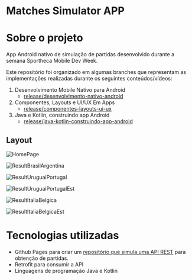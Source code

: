 # Matches Simulator APP

# Sobre o projeto

App Android nativo de simulação de partidas desenvolvido durante a semana Sportheca Mobile Dev Week.

Este repositório foi organizado em algumas branches que representam as implementações realizadas durante os seguintes conteúdos/vídeos:

1. Desenvolvimento Mobile Nativo para Android
    - [release/desenvolvimento-nativo-android](https://github.com/srcabral/matches-simulator/tree/release/desenvolvimento-nativo-android)
2. Componentes, Layouts e UI/UX Em Apps
    - [release/componentes-layouts-ui-ux](https://github.com/srcabral/matches-simulator/tree/release/componentes-layouts-ui-ux-em-apps-android)
3. Java e Kotlin, construindo app Android
    - [release/java-kotlin-construindo-app-android](https://github.com/srcabral/matches-simulator/tree/release/java-kotlin-construindo-app-android)

## Layout
![HomePage](https://github.com/srcabral/Assets/blob/main/img/Matches%20Simulator/Screenshot_20220221-170153.png)

![ResultBrasilArgentina](https://github.com/srcabral/Assets/blob/main/img/Matches%20Simulator/Screenshot_20220221-170257.png)

![ResultUruguaiPortugal](https://github.com/srcabral/Assets/blob/main/img/Matches%20Simulator/Screenshot_20220221-170316.png)

![ResultUruguaiPortugalEst](https://github.com/srcabral/Assets/blob/main/img/Matches%20Simulator/Screenshot_20220221-170311.png)

![ResultItaliaBelgica](https://github.com/srcabral/Assets/blob/main/img/Matches%20Simulator/Screenshot_20220221-170316.png)

![ResultItaliaBelgicaEst](https://github.com/srcabral/Assets/blob/main/img/Matches%20Simulator/Screenshot_20220221-170322.png)

# Tecnologias utilizadas

* Github Pages para criar um [repositório que simula uma API REST](https://github.com/srcabral/matches-simulator-api) para obtenção de partidas.
* Retrofit para consumir a API
* Linguagens de programação Java e Kotlin 


